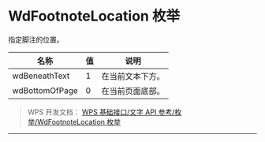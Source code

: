 # WdFootnoteLocation 枚举

指定脚注的位置。

| 名称           | 值  | 说明             |
|----------------|-----|------------------|
| wdBeneathText  | 1   | 在当前文本下方。 |
| wdBottomOfPage | 0   | 在当前页面底部。 |

> WPS 开发文档： [WPS 基础接口/文字 API 参考/枚举/WdFootnoteLocation 枚举](https://qn.cache.wpscdn.cn/encs/doc/office_v19/topics/WPS%20%E5%9F%BA%E7%A1%80%E6%8E%A5%E5%8F%A3/%E6%96%87%E5%AD%97%20API%20%E5%8F%82%E8%80%83/%E6%9E%9A%E4%B8%BE/WdFootnoteLocation%20%E6%9E%9A%E4%B8%BE.html)

------------------------------------------------------------------------
